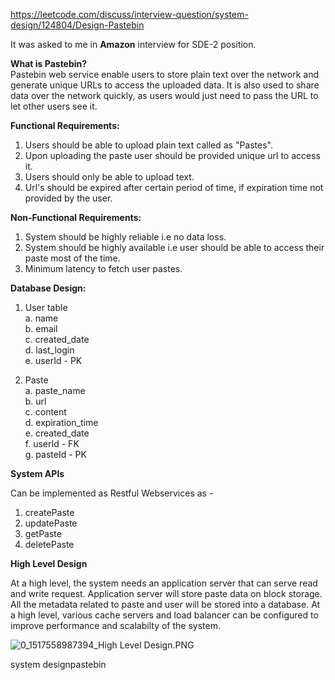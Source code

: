 https://leetcode.com/discuss/interview-question/system-design/124804/Design-Pastebin

<div class="post-area__3YJL"><div class="root__3bcS"><div class="user-info__2b-x"><span class="name__2jm2"></span></div><div class="content-area__2vnF"><p>It was asked to me in <strong>Amazon</strong> interview for SDE-2 position.</p>
	<p><strong>What is Pastebin?</strong><br>
Pastebin web service enable users to store plain text over the network and generate unique URLs to access the uploaded data. It is also used to share data over the network quickly, as users would just need to pass the URL to let other users see it.</p><p>
</p><p><strong>Functional Requirements:</strong></p><p>
</p><ol>
<li>Users should be able to upload plain text called as "Pastes".</li>
<li>Upon uploading the paste user should be provided unique url to access it.</li>
<li>Users should only be able to upload text.</li>
<li>Url's should be expired after certain period of time, if expiration time not provided by the user.</li>
</ol>
<p></p><p><strong>Non-Functional Requirements:</strong></p><p>
</p><ol>
<li>System should be highly reliable i.e no data loss.</li>
<li>System should be highly available i.e user should be able to access their paste most of the time.</li>
<li>Minimum latency to fetch user pastes.</li>
</ol>
<p></p><p><strong>Database Design:</strong></p><p>
</p><ol>
<li>
<p></p><p>User table<br>
a. name<br>
b. email<br>
c. created_date<br>
d. last_login<br>
e. userId - PK</p><p>
</p></li>
<li>
<p></p><p>Paste<br>
a. paste_name<br>
b. url<br>
c. content<br>
d. expiration_time<br>
e. created_date<br>
f. userId - FK<br>
g. pasteId - PK</p><p>
</p></li>
</ol>
<p></p><p><strong>System APIs</strong></p><p>
</p><p>Can be implemented as Restful Webservices as -</p><p>
</p><ol>
<li>createPaste</li>
<li>updatePaste</li>
<li>getPaste</li>
<li>deletePaste</li>
</ol>
<p></p><p><strong>High Level Design</strong></p><p>
</p><p>At a high level, the system needs an application server that can serve read and write request. Application server will store paste data on block storage. All the metadata related to paste and user will be stored into a database. At a high level, various cache servers and load balancer can be configured to improve performance and scalabilty of the system.</p><p>
</p><p><img src="https://discuss.leetcode.com/assets/uploads/files/1517558990493-high-level-design-resized.png" alt="0_1517558987394_High Level Design.PNG"></p></div></div><div class="tag-list-container__2cDj"><div class="css-9sdfuf"><span class="css-vh6pmz">system design</span><span class="css-vh6pmz">pastebin</span></div></div></div>
